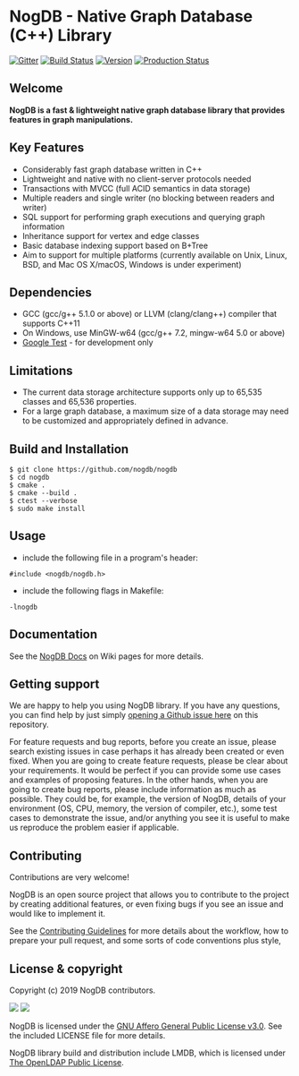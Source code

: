 # NogDB - Native Graph Database (C++) Library 

[![Gitter](https://img.shields.io/gitter/room/gitterHQ/gitter.svg)](https://gitter.im/nogdb/community?utm_source=badge&utm_medium=badge&utm_campaign=pr-badge&utm_content=badge)
[![Build Status](https://travis-ci.org/nogdb/libnogdb.svg?branch=develop)](https://travis-ci.org/nogdb/libnogdb)
[![Version](https://img.shields.io/badge/version-1.2.0%20beta-blue.svg)]()
[![Production Status](https://img.shields.io/badge/status-stable-green.svg)]()

## Welcome
**NogDB is a fast & lightweight native graph database library that provides features in graph manipulations.**

## Key Features
* Considerably fast graph database written in C++
* Lightweight and native with no client-server protocols needed
* Transactions with MVCC (full ACID semantics in data storage)
* Multiple readers and single writer (no blocking between readers and writer)
* SQL support for performing graph executions and querying graph information
* Inheritance support for vertex and edge classes
* Basic database indexing support based on B+Tree
* Aim to support for multiple platforms (currently available on Unix, Linux, BSD, and Mac OS X/macOS, Windows is under experiment)

## Dependencies
* GCC (gcc/g++ 5.1.0 or above) or LLVM (clang/clang++) compiler that supports C++11
* On Windows, use MinGW-w64 (gcc/g++ 7.2, mingw-w64 5.0 or above)
* [Google Test](https://github.com/google/googletest) - for development only

## Limitations
* The current data storage architecture supports only up to 65,535 classes and 65,536 properties.
* For a large graph database, a maximum size of a data storage may need to be customized and appropriately defined in advance.

## Build and Installation
```
$ git clone https://github.com/nogdb/nogdb
$ cd nogdb
$ cmake .
$ cmake --build .
$ ctest --verbose
$ sudo make install
```

## Usage
* include the following file in a program's header:
```
#include <nogdb/nogdb.h>
```
* include the following flags in Makefile:
```
-lnogdb
```

## Documentation

See the [NogDB Docs](https://github.com/nogdb/nogdb/wiki) on Wiki pages for more details.

## Getting support
We are happy to help you using NogDB library. If you have any questions, you can find help by just simply [opening a Github issue here](https://github.com/nogdb/nogdb/issues) on this repository.

For feature requests and bug reports, before you create an issue, please search existing issues in case perhaps it has already been created or even fixed. When you are going to create feature requests, please be clear about your requirements. It would be perfect if you can provide some use cases and examples of proposing features. 
In the other hands, when you are going to create bug reports, please include information as much as possible. They could be, for example, the version of NogDB, details of your environment (OS, CPU, memory, the version of compiler, etc.), some test cases to demonstrate the issue, and/or anything you see it is useful to make us reproduce the problem easier if applicable.

## Contributing
Contributions are very welcome!

NogDB is an open source project that allows you to contribute to the project by creating additional features, or even fixing bugs if you see an issue and would like to implement it.

See the [Contributing Guidelines](https://github.com/nogdb/nogdb/blob/develop/CONTRIBUTING.md) for more details about the workflow, how to prepare your pull request, and some sorts of code conventions plus style, 

## License & copyright
Copyright (c) 2019 NogDB contributors.

![](https://www.gnu.org/graphics/agplv3-155x51.png)
![](https://www.openldap.org/images/headers/LDAPlogo.gif)

NogDB is licensed under the [GNU Affero General Public License v3.0](https://www.gnu.org/licenses/agpl-3.0.en.html). See the included LICENSE file for more details.

NogDB library build and distribution include LMDB, which is licensed under [The OpenLDAP Public License](http://www.openldap.org/software/release/license.html).
